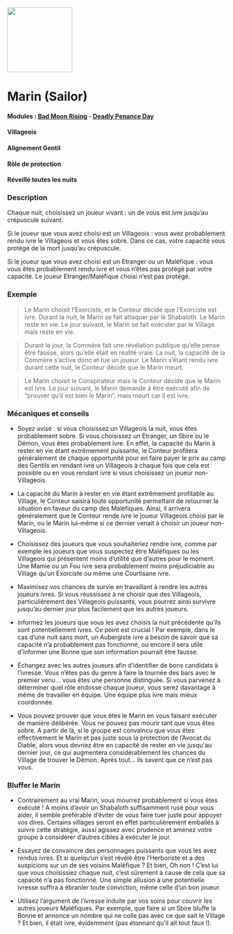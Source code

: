 <img src="https://github.com/brain-academy/wiki/blob/master/public/img/blood-on-the-clocktower/roles/sailor.png?raw=true" height="150"> 

# Marin (Sailor)

#### Modules : [Bad Moon Rising](https://brain-academy.github.io/wiki/blood-on-the-clocktower/modules/bad-moon-rising) - [Deadly Penance Day](https://brain-academy.github.io/wiki/blood-on-the-clocktower/modules/deadly-penance-day)
#### Villageois
#### Alignement Gentil
#### Rôle de protection
#### Réveillé toutes les nuits

### Description

Chaque nuit, choisissez un joueur vivant : un de vous est ivre jusqu’au crépuscule suivant.

Si le joueur que vous avez choisi est un Villageois : vous avez probablement rendu ivre le Villageois et vous êtes sobre. Dans ce cas, votre capacité vous protège de la mort jusqu’au crépuscule.

Si le joueur que vous avez choisi est un Etranger ou un Maléfique : vous vous êtes probablement rendu ivre et vous n’êtes pas protégé par votre capacité. Le joueur Etranger/Maléfique choisi n’est pas protégé.


### Exemple
> Le Marin choisit l’Exorciste, et le Conteur décide que l’Exorciste est ivre. Durant la nuit, le Marin se fait attaquer par le Shabaloth. Le Marin reste en vie. Le jour suivant, le Marin se fait exécuter par le Village mais reste en vie.

> Durant le jour, la Commère fait une révélation publique qu’elle pense être fausse, alors qu’elle était en réalité vraie. La nuit, la capacité de la Commère s’active donc et tue un joueur. Le Marin s’étant rendu ivre durant cette nuit, le Conteur décide que le Marin meurt.

> Le Marin choisit le Conspirateur mais le Conteur décide que le Marin est ivre. Le jour suivant, le Marin demande à être exécuté afin de “prouver qu’il est bien le Marin”, mais meurt car il est ivre.

### Mécaniques et conseils
- Soyez avisé : si vous choisissez un Villageois la nuit, vous êtes probablement sobre. Si vous choisissez un Etranger, un Sbire ou le Démon, vous êtes probablement ivre. En effet, la capacité du Marin à rester en vie étant extrêmement puissante, le Conteur profitera généralement de chaque opportunité pour en faire payer le prix au camp des Gentils en rendant ivre un Villageois à chaque fois que cela est possible ou en vous rendant ivre si vous choisissez un joueur non-Villageois.

- La capacité du Marin à rester en vie étant extrêmement profitable au Village, le Conteur saisira toute opportunité permettant de retourner la situation en faveur du camp des Maléfiques. Ainsi, il arrivera généralement que le Conteur rende ivre le joueur Villageois choisi par le Marin, ou le Marin lui-même si ce dernier venait à choisir un joueur non-Villageois. 

- Choisissez des joueurs que vous souhaiteriez rendre ivre, comme par exemple les joueurs que vous suspectez être Maléfiques ou les Villageois qui présentent moins d’utilité que d’autres pour le moment. Une Mamie ou un Fou ivre sera probablement moins préjudiciable au Village qu’un Exorciste ou même une Courtisane ivre.

- Maximisez vos chances de survie en travaillant à rendre les autres joueurs ivres. Si vous réussissez à ne choisir que des Villageois, particulièrement des Villageois puissants, vous pourrez ainsi survivre jusqu’au dernier jour plus facilement que les autres joueurs.

- Informez les joueurs que vous les avez choisis la nuit précédente qu’ils sont potentiellement ivres. Ce point est crucial ! Par exemple, dans le cas d’une nuit sans mort, un Aubergiste ivre a besoin de savoir que sa capacité n’a probablement pas fonctionné, ou encore il sera utile d’informer une Bonne que son information pourrait être fausse.

- Échangez avec les autres joueurs afin d’identifier de bons candidats à l’ivresse. Vous n’êtes pas du genre à faire la tournée des bars avec le premier venu… vous êtes une personne distinguée. Si vous parvenez à déterminer quel rôle endosse chaque joueur, vous serez davantage à même de travailler en équipe. Une équipe plus ivre mais mieux coordonnée.

- Vous pouvez prouver que vous êtes le Marin en vous faisant exécuter de manière délibérée. Vous ne pouvez pas mourir tant que vous êtes sobre. A partir de là, si le groupe est convaincu que vous êtes effectivement le Marin et pas juste sous la protection de l’Avocat du Diable, alors vous devriez être en capacité de rester en vie jusqu'au dernier jour, ce qui augmentera considérablement les chances du Village de trouver le Démon. Après tout… ils savent que ce n’est pas vous.
 
### Bluffer le Marin 
- Contrairement au vrai Marin, vous mourrez probablement si vous êtes exécuté ! A moins d’avoir un Shabaloth suffisamment rusé pour vous aider, il semble préférable d’éviter de vous faire tuer juste pour appuyer vos dires. Certains villages seront en effet particulièrement emballés à suivre cette stratégie, aussi agissez avec prudence et amenez votre groupe à considérer d’autres cibles à exécuter le jour.

- Essayez de convaincre des personnages puissants que vous les avez rendus ivres. Et si quelqu’un s’est révélé être l’Herboriste et a des suspicions sur un de ses voisins Maléfique ? Et bien, Oh non ! C’est lui que vous choisissiez chaque nuit, c’est sûrement à cause de cela que sa capacité n’a pas fonctionné. Une simple allusion à une potentielle ivresse suffira à ébranler toute conviction, même celle d’un bon joueur.   

- Utilisez l’argument de l’ivresse induite par vos soins pour couvrir les autres joueurs Maléfiques. Par exemple, que faire si un Sbire bluffe la Bonne et annonce un nombre qui ne colle pas avec ce que sait le Village ? Et bien, il était ivre, évidemment (pas étonnant qu’il ait tout faux !).

